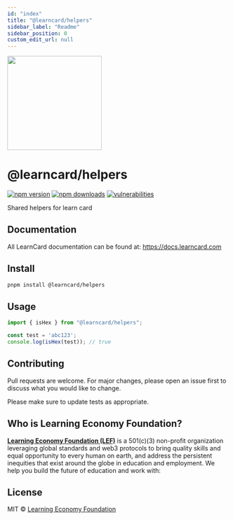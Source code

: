```yaml
---
id: "index"
title: "@learncard/helpers"
sidebar_label: "Readme"
sidebar_position: 0
custom_edit_url: null
---
```


[<img src="https://user-images.githubusercontent.com/2185016/190510561-294db809-09fd-4771-9749-6c0e0f4144fd.png" width="215"/>](https://learncard.com)

# @learncard/helpers
[![npm version](https://img.shields.io/npm/v/@learncard/helpers)](https://www.npmjs.com/package/@learncard/helpers)
[![npm downloads](https://img.shields.io/npm/dw/@learncard/helpers)](https://www.npmjs.com/package/@learncard/helpers)
[![vulnerabilities](https://img.shields.io/snyk/vulnerabilities/npm/@learncard/helpers)](https://www.npmjs.com/package/@learncard/helpers)

Shared helpers for learn card

## Documentation
All LearnCard documentation can be found at:
https://docs.learncard.com

## Install

```bash
pnpm install @learncard/helpers
```

## Usage

```js
import { isHex } from "@learncard/helpers";

const test = 'abc123';
console.log(isHex(test)); // true
```

## Contributing
Pull requests are welcome. For major changes, please open an issue first to discuss what you would like to change.

Please make sure to update tests as appropriate.

## Who is Learning Economy Foundation?

**[Learning Economy Foundation (LEF)](https://www.learningeconomy.io)** is a 501(c)(3) non-profit organization leveraging global standards and web3 protocols to bring quality skills and equal opportunity to every human on earth, and address the persistent inequities that exist around the globe in education and employment. We help you build the future of education and work with:

## License

MIT © [Learning Economy Foundation](https://github.com/Learning-Economy-Foundation)
